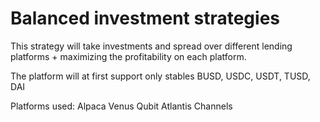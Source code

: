 # Balanced investment strategies


This strategy will take investments and spread over different lending platforms + maximizing the profitability on each platform.


The platform will at first support only stables
BUSD, USDC, USDT, TUSD, DAI

Platforms used: 
Alpaca
Venus
Qubit
Atlantis
Channels